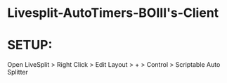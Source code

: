 # Livesplit-AutoTimers-BOIII's-Client

# SETUP:
Open LiveSplit > Right Click > Edit Layout > + > Control > Scriptable Auto Splitter
